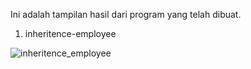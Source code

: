 Ini adalah tampilan hasil dari program yang telah dibuat.

1. inheritence-employee



![inheritence_employee](https://user-images.githubusercontent.com/40866806/136508515-75ad949c-6cec-48d7-8e5f-5e713fe73d1c.PNG)
